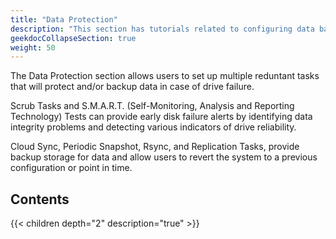 ```yaml
---
title: "Data Protection"
description: "This section has tutorials related to configuring data backup features in TrueNAS SCALE."
geekdocCollapseSection: true
weight: 50
---
```


The Data Protection section allows users to set up multiple reduntant tasks that will protect and/or backup data in case of drive failure. 

Scrub Tasks and S.M.A.R.T. (Self-Monitoring, Analysis and Reporting Technology) Tests can provide early disk failure alerts by identifying data integrity problems and detecting various indicators of drive reliability.

Cloud Sync, Periodic Snapshot, Rsync, and Replication Tasks, provide backup storage for data and allow users to revert the system to a previous configuration or point in time.

## Contents

{{< children depth="2" description="true" >}}
